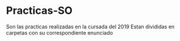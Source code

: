 # Practicas-SO
Son las practicas realizadas en la cursada del 2019
Estan divididas en carpetas con su correspondiente enunciado

